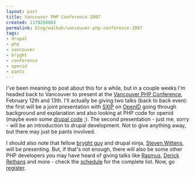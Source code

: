 ```yaml
--- 
layout: post
title: Vancouver PHP Conference 2007
created: 1170268002
permalink: blog/walkah/vancouver-php-conference-2007
tags: 
- drupal
- php
- vancouver
- bryght
- conference
- openid
- pants
---
```

<p>I've been meaning to post about this for a while, but in a couple weeks I'm headed back to Vancouver to present at the <a href="http://vancouver.php.net/php_conference">Vancouver PHP Conference</a>, February 12th and 13th. I'll actually be giving two talks (back to back even): the first will be a joint presentation with <a href="http://www.sxip.com/">SXIP</a> on <a href="http://openid.net/">OpenID</a> going through background and explanation and also looking at PHP code for openid (maybe even some <a href="http://drupal.org/project/openid">drupal code</a> ;). The second presentation - just me, sorry - will be an introduction to drupal development. Not to give anything away, but there may just be pants involved.</p>
<p>I should also note that fellow <a href="http://www.bryght.com/">bryght guy</a> and drupal ninja, <a href="http://www.acko.net/">Steven Wittens</a>, will be presenting. But, if that's not enough, there will also be some other PHP developers you may have heard of giving talks like <a href="http://lerdorf.com/bio.php">Rasmus</a>, <a href="http://derickrethans.nl/">Derick Rethans</a> and more - check the <a href="http://vancouver.php.net/confschedule">schedule</a> for the complete list. Now, go <a href="http://vancouver.php.net/register">register</a>.</p>
